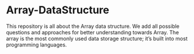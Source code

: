# Array-DataStructure
This repository is all about the Array data structure. We add all possible questions and approaches for better understanding towards Array.
The array is the most commonly used data storage structure; it’s built into most programming languages.
